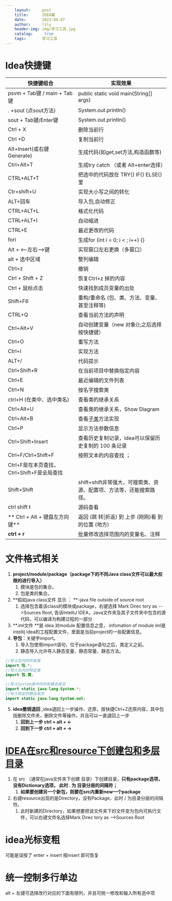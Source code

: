 ```yaml
---
    layout:     post
    title:      IDEA篇
    date:       2023-04-07
    author:     lily
    header-img: img/学习工具.jpg
    catalog: 	 true
    tags:       学习工具
---
```


# Idea快捷键
| **快捷键组合** | **实现效果** |
| --- | --- |
| psvm + Tab键 / main + Tab键 | public static void main(String[] args) |
|  . +sout (点sout方法) | System.out.println() |
| sout + Tab键/Enter键 | System.out.println() |
| Ctrl + X | 删除当前行 |
| Ctrl +D | 复制当前行 |
| Alt+Insert(或右键Generate) | 生成代码(如get,set方法,构造函数等) |
| Ctrl+Alt+T | 生成try catch （或者 Alt+enter选择） |
| CTRL+ALT+T | 把选中的代码放在 TRY{} IF{} ELSE{} 里 |
| Ctr+shift+U | 实现大小写之间的转化 |
| ALT+回车 | 导入包,自动修正 |
| CTRL+ALT+L | 格式化代码 |
| CTRL+ALT+I | 自动缩进 |
| CTRL+E | 最近更改的代码 |
| fori | 生成for (int i = 0; i < ; i++) {} |
| Alt + <–左右–>键 | 实现窗口左右更换（多窗口） |
| alt + 选中区域 | 整列编辑 |
| Ctrl+z | 撤销 |
| Ctrl + Shift + Z | 恢复Ctrl+z 掉的内容 |
| Ctrl + 鼠标点击 | 快速找到成员变量的出处 |
| Shift+F6 | 重构/重命名 (包、类、方法、变量、甚至注释等) |
| CTRL+Q | 查看当前方法的声明 |
| Ctrl+Alt+V | 自动创建变量（new 对象();之后选择按快捷键） |
| Ctrl+O | 重写方法 |
| Ctrl+I | 实现方法 |
| ALT+/ | 代码提示 |
| Ctrl+Shift+R | 在当前项目中替换指定内容 |
| Ctrl+E | 最近编辑的文件列表 |
| Ctrl+N | 按名字搜索类 |
|ctrl+H (在类中、选中类名)|查看类的继承关系|
Ctrl+Alt+U | 查看类的继承关系，Show Diagram  |
| Ctrl+Alt+B | 查看[子类](https://so.csdn.net/so/search?q=%E5%AD%90%E7%B1%BB&spm=1001.2101.3001.7020)方法实现 |
| Ctrl+P | 显示方法参数信息 |
| Ctrl+Shift+Insert | 查看历史复制记录，idea可以保留历史复制的 100 条记录 |
| Ctrl+F/Ctrl+Shift+F | 按照文本的内容查找 ；
Ctrl+F是在本页查找，Ctrl+Shift+F是全局查找 |
| Shift+Shift | shift+shift非常强大，可搜索类、资源、配置项、方法等，还能搜索路径。 |
| ctrl shift t | 源码查看 |
| ** Ctrl + Alt + 键盘左方向键** | 返回 (跳 转&#124;折返) 到 上步 (刚刚)看 到 的位置 (地方) |
| **ctrl  + r** | 批量修改选择范围内的变量名、注释 |


# 文件格式相关

1. **project/module/package（package下的不同Java class文件可以最大权限的进行导入）**
   1. 模块是包的集合。
   2. 包是类的集合。
2. **假如java class文件 显示 ： **-java file outside of source root   
   1. 选择包含着该class的模块或package，右键选择 Mark Direc tory as -->Sources Root, 告诉IntelliJ IDEA，Java文件夹及其子文件夹中包含的源代码，可以编译为构建过程的一部分
3. **.iml文件 **是 idea 对module 配置信息之意， infomation of module
iml是 intellij idea的工程配置文件，里面是当前project的一些配置信息。
4. **导包**：关键字import。
   1. 导入包使用import语句，位于package语句之后，类定义之前。
   2. 静态导入允许导入静态变量、静态常量、静态方法。
```java
//导入包内的所有类
import 包.*;
//导入包内的特定类
import 包.类;
```
```java
//导入System类中的所有静态成员
import static java.lang.System.*;
//导入特定的静态成员
import static java.lang.System.out;
```

5. **idea撤销退回** ,idea退回上一步操作、还原，按快捷Ctrl+Z还原内容，其中包括删除文件夹，删除文件等操作，并且可以一直退回上一步
   1. **回到上一步  ctrl + alt + <-**
   2. **回到下一步 ctrl + alt + ->**
# [IDEA在src和resource下创建包和多层目录](https://www.cnblogs.com/king0207/p/13575536.html)

1. 在 src （通常在java文件夹下创建 目录）下创建目录，**只有package选项，没有Dictionary选项， 此时  .  为 目录分层的间隔符；**
   1. **如果要创建另一个新包，则要在src内重新new一个package**
2. 右键resource出现的是Directory，没有Package，此时 /  为目录分层的间隔符。
   1. 此时新建的Directory，如果想要把该文件夹下的文件变为包内可执行文件，可以右键文件名选择Mark Direc tory as -->Sources Root

# idea光标变粗
可能是误按了 enter + insert 
按insert 即可恢复

# 统一控制多行单边
alt + 左键可选择改行对应的下面有限列，并且可统一修改和输入所有选中项
